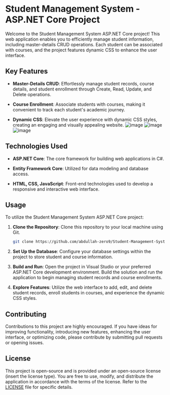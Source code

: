 # Student Management System - ASP.NET Core Project

Welcome to the Student Management System ASP.NET Core project! This web application enables you to efficiently manage student information, including master-details CRUD operations. Each student can be associated with courses, and the project features dynamic CSS to enhance the user interface.

## Key Features

- **Master-Details CRUD**: Effortlessly manage student records, course details, and student enrollment through Create, Read, Update, and Delete operations.

- **Course Enrollment**: Associate students with courses, making it convenient to track each student's academic journey.

- **Dynamic CSS**: Elevate the user experience with dynamic CSS styles, creating an engaging and visually appealing website.
![image](https://github.com/abdullah-zero9/Student-Management-System-ASP.NET-Core/assets/126222065/8205c2e4-91c7-4fcf-a837-ee766c0e52ec)
![image](https://github.com/abdullah-zero9/Student-Management-System-ASP.NET-Core/assets/126222065/4eff893f-47ed-4fed-93f9-5951456f905c)
![image](https://github.com/abdullah-zero9/Student-Management-System-ASP.NET-Core/assets/126222065/407da734-0542-41f4-a140-33b046f12710)
## Technologies Used

- **ASP.NET Core**: The core framework for building web applications in C#.

- **Entity Framework Core**: Utilized for data modeling and database access.

- **HTML, CSS, JavaScript**: Front-end technologies used to develop a responsive and interactive web interface.

## Usage

To utilize the Student Management System ASP.NET Core project:

1. **Clone the Repository**: Clone this repository to your local machine using Git.

   ```bash
   git clone https://github.com/abdullah-zero9/Student-Management-System-ASP.NET-Core.git
   ```

2. **Set Up the Database**: Configure your database settings within the project to store student and course information.

3. **Build and Run**: Open the project in Visual Studio or your preferred ASP.NET Core development environment. Build the solution and run the application to begin managing student records and course enrollments.

4. **Explore Features**: Utilize the web interface to add, edit, and delete student records, enroll students in courses, and experience the dynamic CSS styles.

## Contributing

Contributions to this project are highly encouraged. If you have ideas for improving functionality, introducing new features, enhancing the user interface, or optimizing code, please contribute by submitting pull requests or opening issues.

## License

This project is open-source and is provided under an open-source license (insert the license type). You are free to use, modify, and distribute the application in accordance with the terms of the license. Refer to the [LICENSE](LICENSE) file for specific details.
